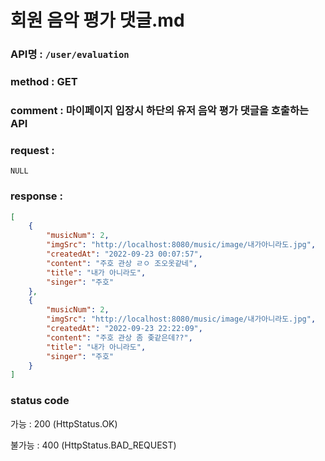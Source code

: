 # 회원 음악 평가 댓글.md
### API명 : `/user/evaluation`

### method : GET

### comment : 마이페이지 입장시 하단의 유저 음악 평가 댓글을 호출하는 API

### request :
    NULL

### response :
~~~json
[
    {
        "musicNum": 2,
        "imgSrc": "http://localhost:8080/music/image/내가아니라도.jpg",
        "createdAt": "2022-09-23 00:07:57",
        "content": "주호 관상 ㄹㅇ 조오옷같네",
        "title": "내가 아니라도",
        "singer": "주호"
    },
    {
        "musicNum": 2,
        "imgSrc": "http://localhost:8080/music/image/내가아니라도.jpg",
        "createdAt": "2022-09-23 22:22:09",
        "content": "주호 관상 좀 좆같은데??",
        "title": "내가 아니라도",
        "singer": "주호"
    }
]
~~~


### status code
가능 : 200 (HttpStatus.OK)

불가능 : 400 (HttpStatus.BAD_REQUEST)